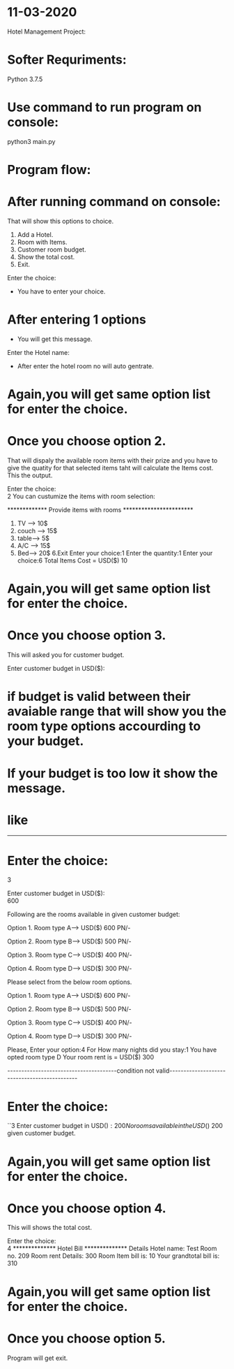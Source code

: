 # 11-03-2020
Hotel Management Project:

# Softer Requriments:
Python 3.7.5

# Use command to run program on console:

python3 main.py  

# Program flow:

# After running command on console:
That will show this options to choice.

1. Add a Hotel.  
2. Room with Items.  
3. Customer room budget.  
4. Show the total cost.  
5. Exit.  

Enter the choice:

- You have to enter your choice.
# After entering 1 options

- You will get this message.

Enter the Hotel name:

- After enter the hotel room no will auto gentrate.

# Again,you will get same option list for enter the choice.
# Once you choose option 2.

That will dispaly the available room items with their prize and you have to give the quatity for that selected items taht will calculate the Items cost.
This the output.

Enter the choice:  
2
You can custumize the items with room selection:

************* Provide items with rooms ***********************

1. TV --> 10$
2. couch --> 15$
3. table--> 5$
4. A/C --> 15$
5. Bed--> 20$
6.Exit
Enter your choice:1
Enter the quantity:1
Enter your choice:6
Total Items Cost = USD($) 10  

# Again,you will get same option list for enter the choice.
# Once you choose option 3.

This will asked you for customer budget.

Enter customer budget in USD($):  

# if budget is valid between their avaiable range that will show you the room type options accourding to your budget.
# If your budget is too low it show the message.
# like
-----------------------------------------------------------------------------------------------------------
# Enter the choice:  
  3
  
Enter customer budget in USD($):  
600

Following are the rooms available in given customer budget:

Option 1. Room type A--> USD($) 600 PN/-

Option 2. Room type B--> USD($) 500 PN/-

Option 3. Room type C--> USD($) 400 PN/-

Option 4. Room type D--> USD($) 300 PN/-

Please select from the below room options.

Option 1. Room type A--> USD($) 600 PN/-

Option 2. Room type B--> USD($) 500 PN/-

Option 3. Room type C--> USD($) 400 PN/-

Option 4. Room type D--> USD($) 300 PN/-

Please, Enter your option:4
For How many nights did you stay:1
You have opted room type D
Your room rent is = USD($) 300  

---------------------------------------condition not valid---------------------------------------------

# Enter the choice:  
``3
Enter customer budget in USD($):  
200
No rooms available in the USD($) 200 given customer budget.

# Again,you will get same option list for enter the choice.
# Once you choose option 4.

This will shows the total cost.

Enter the choice:  
4
************** Hotel Bill **************
Details
Hotel name: Test
Room no. 209
Room rent Details: 300
Room Item bill is: 10
Your grandtotal bill is: 310  

# Again,you will get same option list for enter the choice.
# Once you choose option 5.

Program will get exit.
